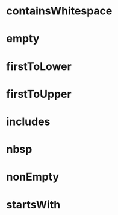 # containsWhitespace

# empty

# firstToLower

# firstToUpper

# includes

# nbsp

# nonEmpty

# startsWith
